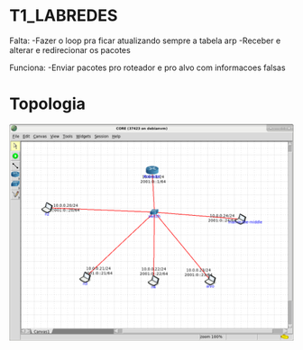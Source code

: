 # T1_LABREDES

Falta:
-Fazer o loop pra ficar atualizando sempre a tabela arp
-Receber e alterar e redirecionar os pacotes

Funciona:
-Enviar pacotes pro roteador e pro alvo com informacoes falsas

# Topologia
![alt text](https://github.com/JSLucena/T1_LABREDES/blob/master/topology.png)
